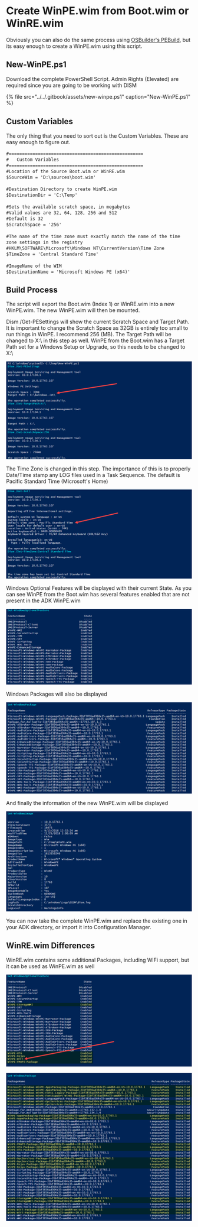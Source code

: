 # Create WinPE.wim from Boot.wim or WinRE.wim

Obviously you can also do the same process using [OSBuilder's PEBuild](../../osbuilder/docs/functions/pebuild/), but its easy enough to create a WinPE.wim using this script.

## New-WinPE.ps1

Download the complete PowerShell Script.  Admin Rights \(Elevated\) are required since you are going to be working with DISM

{% file src="../../.gitbook/assets/new-winpe.ps1" caption="New-WinPE.ps1" %}

## Custom Variables

The only thing that you need to sort out is the Custom Variables.  These are easy enough to figure out.

```text
#===================================================
#   Custom Variables
#===================================================
#Location of the Source Boot.wim or WinRE.wim
$SourceWim = 'D:\sources\boot.wim'

#Destination Directory to create WinPE.wim
$DestinationDir = 'C:\Temp'

#Sets the available scratch space, in megabytes
#Valid values are 32, 64, 128, 256 and 512
#Default is 32
$ScratchSpace = '256'

#The name of the time zone must exactly match the name of the time zone settings in the registry
#HKLM\SOFTWARE\Microsoft\Windows NT\CurrentVersion\Time Zone
$TimeZone = 'Central Standard Time'

#ImageName of the WIM
$DestinationName = 'Microsoft Windows PE (x64)'
```

## Build Process

The script will export the Boot.wim \(Index 1\) or WinRE.wim into a new WinPE.wim.  The new WinPE.wim will then be mounted.

Dism /Get-PESettings will show the current Scratch Space and Target Path.  It is important to change the Scratch Space as 32GB is entirely too small to run things in WinPE.  I recommend 256 \(MB\).  The Target Path will be changed to X:\ in this step as well.  WinPE from the Boot.wim has a Target Path set for a Windows Setup or Upgrade, so this needs to be changed to X:\

![](../../.gitbook/assets/2018-11-25_2-02-31.png)

The Time Zone is changed in this step.  The importance of this is to properly Date/Time stamp any LOG files used in a Task Sequence.  The default is Pacific Standard Time \(Microsoft's Home\)

![](../../.gitbook/assets/2018-11-25_2-02-31b.png)

Windows Optional Features will be displayed with their current State.  As you can see WinPE from the Boot.wim has several features enabled that are not present in the ADK WinPE.wim

![](../../.gitbook/assets/2018-11-25_2-02-31-gwof.png)

Windows Packages will also be displayed

![](../../.gitbook/assets/2018-11-25_2-02-31-gwp.png)

And finally the information of the new WinPE.wim will be displayed 

![](../../.gitbook/assets/2018-11-25_2-02-31-gwi.png)

You can now take the complete WinPE.wim and replace the existing one in your ADK directory, or import it into Configuration Manager.

## WinRE.wim Differences

WinRE.wim contains some additional Packages, including WiFi support, but it can be used as WinPE.wim as well

![](../../.gitbook/assets/2018-11-25_2-53-58.png)

![](../../.gitbook/assets/2018-11-25_2-53-58b.png)



